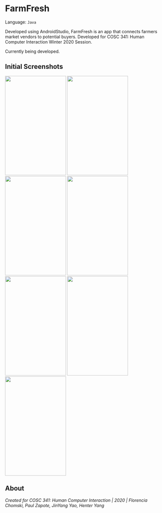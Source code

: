 # FarmFresh

Language: ``` Java ```

Developed using AndroidStudio, FarmFresh is an app that connects farmers market vendors to potential buyers. Developed for COSC 341: Human Computer Interaction Winter 2020 Session.

Currently being developed.

## Initial Screenshots
<img src="https://github.com/fchomski/FarmFresh/blob/master/screenshots/opening.jpg" width="200" height="325" />                        <img src="https://github.com/fchomski/FarmFresh/blob/master/screenshots/login.jpg" width="200" height="325" />                        <img src="https://github.com/fchomski/FarmFresh/blob/master/screenshots/profile.png" width="200" height="325" />        <img src="https://github.com/fchomski/FarmFresh/blob/master/screenshots/buyorsell.jpg" width="200" height="325" />                    <img src="https://github.com/fchomski/FarmFresh/blob/master/screenshots/signup.jpg" width="200" height="325" />         <img src="https://github.com/fchomski/FarmFresh/blob/master/screenshots/additem.png" width="200" height="325" />                        <img src="https://github.com/fchomski/FarmFresh/blob/master/screenshots/search.png" width="200" height="325" />

## About
_Created for COSC 341: Human Computer Interaction | 2020 | Florencia Chomski, Paul Zapote, JinYang Yao, Henter Yang_
